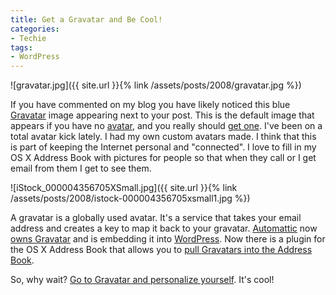 ```yaml
---
title: Get a Gravatar and Be Cool!
categories:
- Techie
tags:
- WordPress
---
```


![gravatar.jpg]({{ site.url }}{% link /assets/posts/2008/gravatar.jpg %})

If you have commented on my blog you have likely noticed this blue [Gravatar](http://site.gravatar.com/) image appearing next to your post. This is the default image that appears if you have no [avatar](http://en.wikipedia.org/wiki/Avatar_%2528computing%2529), and you really should [get one](http://site.gravatar.com/signup). I've been on a total avatar kick lately. I had my own custom avatars made. I think that this is part of keeping the Internet personal and "connected". I love to fill in my OS X Address Book with pictures for people so that when they call or I get email from them I get to see them.

![iStock_000004356705XSmall.jpg]({{ site.url }}{% link /assets/posts/2008/istock-000004356705xsmall1.jpg %})

A gravatar is a globally used avatar. It's a service that takes your email address and creates a key to map it back to your gravatar. [Automattic](http://automattic.com/) now [owns Gravatar](http://blog.gravatar.com/2007/10/18/automattic-gravatar/) and is embedding it into [WordPress](http://www.wordpress.org/). Now there is a plugin for the OS X Address Book that allows you to [pull Gravatars into the Address Book](http://5xm.org/avatars).

So, why wait? [Go to Gravatar and personalize yourself](http://site.gravatar.com/signup). It's cool!
